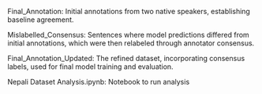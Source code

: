 Final_Annotation: Initial annotations from two native speakers, establishing baseline agreement.

Mislabelled_Consensus: Sentences where model predictions differed from initial annotations, which were then relabeled through annotator consensus.

Final_Annotation_Updated: The refined dataset, incorporating consensus labels, used for final model training and evaluation.

Nepali Dataset Analysis.ipynb: Notebook to run analysis
